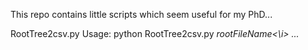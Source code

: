 This repo contains little scripts which seem useful for my PhD...


RootTree2csv.py
Usage: python RootTree2csv.py <i>rootFileName<\i> <anaTreeName> <leafName1> <leafName2> ... 
